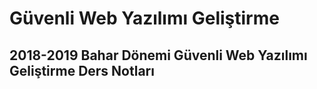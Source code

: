 # Güvenli Web Yazılımı Geliştirme

## 2018-2019 Bahar Dönemi Güvenli Web Yazılımı Geliştirme Ders Notları
